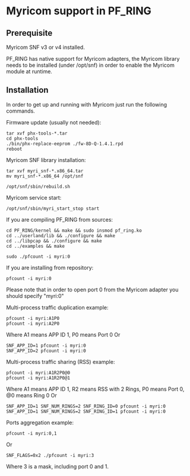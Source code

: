 # Myricom support in PF_RING

## Prerequisite
Myricom SNF v3 or v4 installed.

PF_RING has native support for Myricom adapters, the Myricom library needs 
to be installed (under /opt/snf) in order to enable the Myricom module at
runtime.

## Installation
In order to get up and running with Myricom just run the following commands.

Firmware update (usually not needed):

```
tar xvf phx-tools-*.tar
cd phx-tools
./bin/phx-replace-eeprom ./fw-8D-Q-1.4.1.rpd 
reboot
```

Myricom SNF library installation:

```
tar xvf myri_snf-*.x86_64.tar
mv myri_snf-*.x86_64 /opt/snf

/opt/snf/sbin/rebuild.sh
```

Myricom service start:

```
/opt/snf/sbin/myri_start_stop start
```

If you are compiling PF_RING from sources:

```
cd PF_RING/kernel && make && sudo insmod pf_ring.ko
cd ../userland/lib && ./configure && make
cd ../libpcap && ./configure && make
cd ../examples && make

sudo ./pfcount -i myri:0
```

If you are installing from repository:

```
pfcount -i myri:0
```

Please note that in order to open port 0 from the Myricom adapter 
you should specify "myri:0"

Multi-process traffic duplication example:
```
pfcount -i myri:A1P0
pfcount -i myri:A2P0
```
Where A1 means APP ID 1, P0 means Port 0
Or
```
SNF_APP_ID=1 pfcount -i myri:0
SNF_APP_ID=2 pfcount -i myri:0
```

Multi-process traffic sharing (RSS) example:
```
pfcount -i myri:A1R2P0@0
pfcount -i myri:A1R2P0@1
```
Where A1 means APP ID 1, R2 means RSS with 2 Rings, P0 means Port 0, @0 means Ring 0
Or
```
SNF_APP_ID=1 SNF_NUM_RINGS=2 SNF_RING_ID=0 pfcount -i myri:0
SNF_APP_ID=1 SNF_NUM_RINGS=2 SNF_RING_ID=1 pfcount -i myri:0
```

Ports aggregation example:
```
pfcount -i myri:0,1
```
Or
```
SNF_FLAGS=0x2 ./pfcount -i myri:3
```
Where 3 is a mask, including port 0 and 1.

